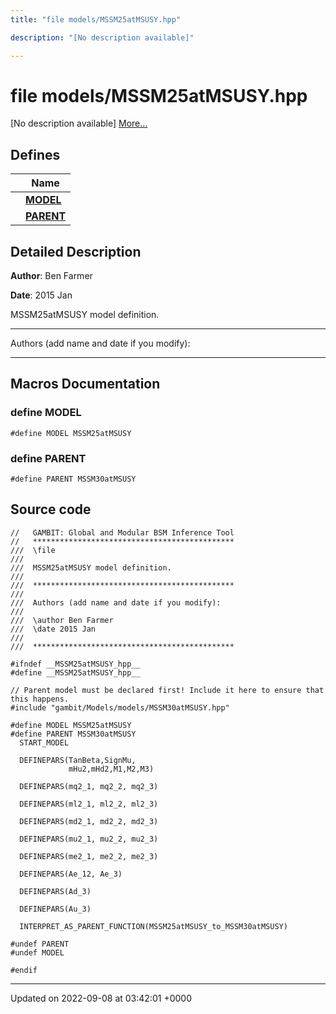 ```yaml
---
title: "file models/MSSM25atMSUSY.hpp"

description: "[No description available]"

---
```


# file models/MSSM25atMSUSY.hpp

[No description available] [More...](#detailed-description)

## Defines

|                | Name           |
| -------------- | -------------- |
|  | **[MODEL](/documentation/code/files/mssm25atmsusy_8hpp/#define-model)**  |
|  | **[PARENT](/documentation/code/files/mssm25atmsusy_8hpp/#define-parent)**  |

## Detailed Description


**Author**: Ben Farmer 

**Date**: 2015 Jan

MSSM25atMSUSY model definition.



------------------

Authors (add name and date if you modify):



------------------




## Macros Documentation

### define MODEL

```
#define MODEL MSSM25atMSUSY
```


### define PARENT

```
#define PARENT MSSM30atMSUSY
```


## Source code

```
//   GAMBIT: Global and Modular BSM Inference Tool
//   *********************************************
///  \file
///
///  MSSM25atMSUSY model definition. 
///
///  *********************************************
///
///  Authors (add name and date if you modify):
///   
///  \author Ben Farmer  
///  \date 2015 Jan
///
///  *********************************************

#ifndef __MSSM25atMSUSY_hpp__
#define __MSSM25atMSUSY_hpp__

// Parent model must be declared first! Include it here to ensure that this happens.
#include "gambit/Models/models/MSSM30atMSUSY.hpp"

#define MODEL MSSM25atMSUSY
#define PARENT MSSM30atMSUSY
  START_MODEL

  DEFINEPARS(TanBeta,SignMu,
             mHu2,mHd2,M1,M2,M3)

  DEFINEPARS(mq2_1, mq2_2, mq2_3)
 
  DEFINEPARS(ml2_1, ml2_2, ml2_3)

  DEFINEPARS(md2_1, md2_2, md2_3)

  DEFINEPARS(mu2_1, mu2_2, mu2_3)

  DEFINEPARS(me2_1, me2_2, me2_3)

  DEFINEPARS(Ae_12, Ae_3)
  
  DEFINEPARS(Ad_3)

  DEFINEPARS(Au_3)

  INTERPRET_AS_PARENT_FUNCTION(MSSM25atMSUSY_to_MSSM30atMSUSY)

#undef PARENT
#undef MODEL

#endif
```


-------------------------------

Updated on 2022-09-08 at 03:42:01 +0000
